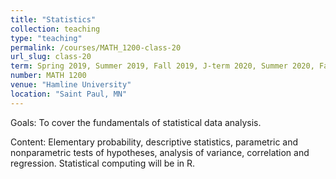 ```yaml
---
title: "Statistics"
collection: teaching
type: "teaching"
permalink: /courses/MATH_1200-class-20
url_slug: class-20
term: Spring 2019, Summer 2019, Fall 2019, J-term 2020, Summer 2020, Fall 2020, Fall 2020, Fall 2020, J-term 2021, Spring 2021, Summer 2021, Fall 2021, Fall 2021
number: MATH 1200
venue: "Hamline University"
location: "Saint Paul, MN"
---
```


Goals: To cover the fundamentals of statistical data analysis.

Content: Elementary probability, descriptive statistics, parametric and nonparametric tests of hypotheses, analysis of variance, correlation and regression. Statistical computing will be in R.
